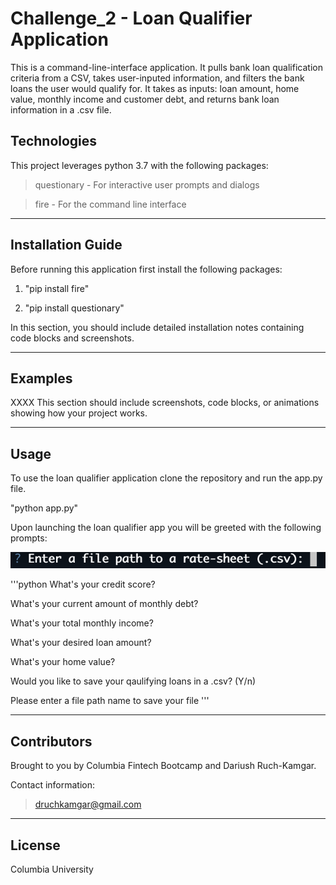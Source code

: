 # Challenge_2 - Loan Qualifier Application
This is a command-line-interface application. It pulls bank loan qualification criteria from a CSV, takes user-inputed information, and filters the bank loans the user would qualify for. It takes as inputs: loan amount, home value, monthly income and customer debt, and returns bank loan information in a .csv file. 

## Technologies
This project leverages python 3.7 with the following packages:

> questionary - For interactive user prompts and dialogs

> fire - For the command line interface

---

## Installation Guide
Before running this application first install the following packages:

1. "pip install fire"

2. "pip install questionary"

In this section, you should include detailed installation notes containing code blocks and screenshots.

---

## Examples
XXXX
This section should include screenshots, code blocks, or animations showing how your project works.

---

## Usage
To use the loan qualifier application clone the repository and run the app.py file.

"python app.py"

Upon launching the loan qualifier app you will be greeted with the following prompts:

!['Enter a file path to a rate-sheet (.csv):'](https://github.com/druchkamgar/Challenge_2_vFinal/blob/78411570c9c7558a68614be9995bda9da26490f6/Screen%20Shot%202021-07-08%20at%2012.58.55%20PM.png)

'''python
What's your credit score?

What's your current amount of monthly debt?

What's your total monthly income?

What's your desired loan amount?

What's your home value?

Would you like to save your qaulifying loans in a .csv? (Y/n)

Please enter a file path name to save your file
'''

---

## Contributors
Brought to you by Columbia Fintech Bootcamp and Dariush Ruch-Kamgar. 

Contact information: 
> druchkamgar@gmail.com

---

## License
Columbia University
